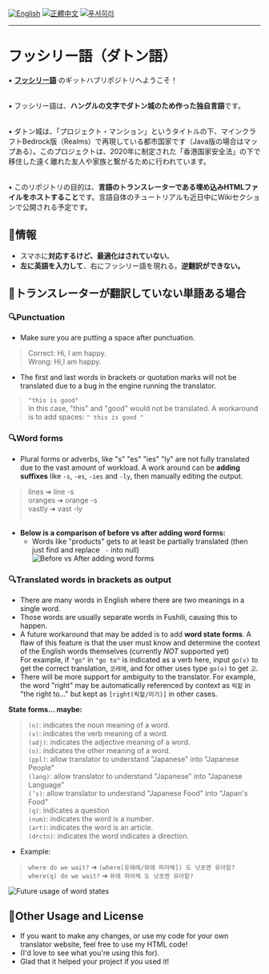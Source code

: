 [![English](https://img.shields.io/badge/Language-English-blue.svg)](https://github.com/ryaeung/fushili/blob/main/README.md)
[![正體中文](https://img.shields.io/badge/語言-正體中文-red.svg)](https://github.com/ryaeung/fushili/blob/main/README.zh-Hans.md)
[![푸서히리](https://img.shields.io/badge/구넷노-푸서히리-brightgreen.svg)](https://github.com/ryaeung/fushili/blob/main/README.fs.md)

---
# フッシリー語（ダトン語）

▪️ **[フッシリー語](https://project-mansion.fandom.com/zh-hk/wiki/%E8%BC%94%E8%A5%BF%E9%87%8C%E8%AA%9E)** のギットハブリポジトリへようこそ！ <br><br>

▪️ フッシリー語は、**ハングルの文字でダトン城のため作った独自言語**です。<br><br>

▪️ ダトン城は、「プロジェクト・マンション」というタイトルの下、マインクラフトBedrock版（Realms）で再現している都市国家です（Java版の場合はマップある）。このプロジェクトは、2020年に制定された「香港国家安全法」の下で移住した遠く離れた友人や家族と繋がるために行われています。 <br><br>

▪️ このリポジトリの目的は、**言語のトランスレーターである埋め込みHTMLファイルをホストすること**です。言語自体のチュートリアルも近日中にWikiセクションで公開される予定です。

## 🌸情報
- スマホに**対応するけど、最適化はされていない**。<br>
- **左に英語を入力して**、右にフッシリー語を現れる。**逆翻訳ができない。**

## 🌸トランスレーターが翻訳していない単語ある場合
### 🔍Punctuation
- Make sure you are putting a space after punctuation.<br>
> Correct: Hi, I am happy.<br>
> Wrong: Hi,I am happy.
- The first and last words in brackets or quotation marks will not be translated due to a bug in the engine running the translator.
> `"this is good"`<br>
> In this case, "this" and "good" would not be translated. A workaround is to add spaces: `" this is good "`

### 🔍Word forms
- Plural forms or adverbs, like "s" "es" "ies" "ly" are not fully translated due to the vast amount of workload. A work around can be **adding suffixes** like `-s`, `-es`, `-ies` and `-ly`, then manually editing the output.<br>
> lines ➔ line -s <br> 
> oranges ➔ orange -s <br>
> vastly ➔ vast -ly <br><br>

- **Below is a comparison of before vs after adding word forms:**<br>
  -  Words like "products" gets to at least be partially translated (then just find and replace ` -` into null)
![Before vs After adding word forms](https://cdn.discordapp.com/attachments/1102284286880645165/1110140409163808858/2023-05-22_5.41.33.png)
                                                                                                                                  

### 🔍Translated words in brackets as output
- There are many words in English where there are two meanings in a single word.<br>
- Those words are usually separate words in Fushili, causing this to happen.<br>
- A future workaround that may be added is to add **word state forms**. A flaw of this feature is that the user must know and determine the context of the English words themselves (currently <em> NOT </em> supported yet)<br>
For example, if `"go"` in `"go to"` is indicated as a verb here, input `go(v)` to get the correct translation, `코레에`, and for other uses type `go(o)` to get `고`.
- There will be more support for ambiguity to the translator. For example, the word "right" may be automatically referenced by context as `릭헡` in "the right to..." but kept as `[right(릭헡/미기)]` in other cases.

**State forms... maybe:** <br>
  >   `(n)`: indicates the noun meaning of a word.<br>
  >   `(v)`: indicates the verb meaning of a word.<br>
  >   `(adj)`: indicates the adjective meaning of a word.<br>
  >   `(o)`: indicates the other meaning of a word.<br>
  >   `(ppl)`: allow translator to understand "Japanese" into "Japanese People"<br>
  >   `(lang)`: allow translator to understand "Japanese" into "Japanese Language"<br>
  >   `(’s)`: allow translator to understand "Japanese Food" into "Japan's Food"<br>
  >   `(q)`: indicates a question<br>
  >   `(num)`: indicates the word is a number.<br>
  >   `(art)`: indicates the word is an article.<br>
  >   `(drctn)`: indicates the word indicates a direction.<br>

- Example:<br>
> `where do we wait?` ➔ `(where[유헤레/뮤에 퍼라체]) 도 낫초멘 유아잍?`<br>
> `where(q) do we wait?` ➔ `뮤에 퍼라체 도 낫초멘 유아잍?`<br>

![Future usage of word states](https://cdn.discordapp.com/attachments/1102284286880645165/1110159045433774100/2023-05-22_6.55.36.png)

## 🌸Other Usage and License
- If you want to make any changes, or use my code for your own translator website, feel free to use my HTML code!<br>
- (I'd love to see what you're using this for). <br>
- Glad that it helped your project if you used it!
